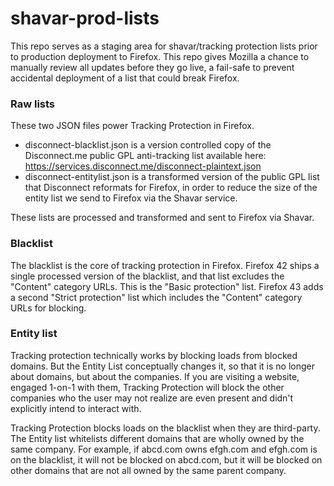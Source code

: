 # shavar-prod-lists
This repo serves as a staging area for shavar/tracking protection lists prior to production deployment to Firefox. This repo gives Mozilla a chance to manually review all updates before they go live, a fail-safe to prevent accidental deployment of a list that could break Firefox.


### Raw lists
These two JSON files power Tracking Protection in Firefox. 

* disconnect-blacklist.json is a version controlled copy of the Disconnect.me public GPL anti-tracking list available here: https://services.disconnect.me/disconnect-plaintext.json
* disconnect-entitylist.json is a transformed version of the public GPL list that Disconnect reformats for Firefox, in order to reduce the size of the entity list we send to Firefox via the Shavar service. 

These lists are processed and transformed and sent to Firefox via Shavar. 


### Blacklist
The blacklist is the core of tracking protection in Firefox. Firefox 42 ships a single processed version of the blacklist, and that list excludes the "Content" category URLs. This is the "Basic protection" list. Firefox 43 adds a second "Strict protection" list which includes the "Content" category URLs for blocking.

### Entity list
Tracking protection technically works by blocking loads from blocked domains. But the Entity List conceptually changes it, so that it is no longer about domains, but about the companies. If you are visiting a website, engaged 1-on-1 with them, Tracking Protection will block the other companies who the user may not realize are even present and didn't explicitly intend to interact with.

Tracking Protection blocks loads on the blacklist when they are third-party. The Entity list whitelists different domains that are wholly owned by the same company. For example, if abcd.com owns efgh.com and efgh.com is on the blacklist, it will not be blocked on abcd.com, but it will be blocked on other domains that are not all owned by the same parent company. 
